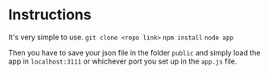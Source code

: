 # Instructions

It's very simple to use.
`git clone <repo link>`
`npm install`
`node app`

Then you have to save your json file in the folder `public` and simply load the app in `localhost:3111` or whichever port you set up in the `app.js` file.
